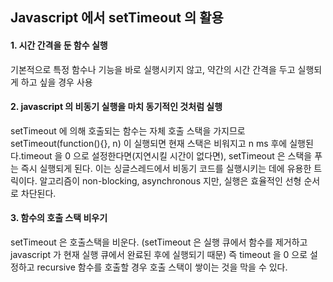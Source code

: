 ## Javascript 에서 setTimeout 의 활용


#### 1. 시간 간격을 둔 함수 실행

기본적으로 특정 함수나 기능을 바로 실행시키지 않고,
약간의 시간 간격을 두고 실행되게 하고 싶을 경우 사용


#### 2. javascript 의 비동기 실행을 마치 동기적인 것처럼 실행

setTimeout 에 의해 호출되는 함수는 자체 호출 스택을 가지므로 
setTimeout(function(){}, n) 이 실행되면 현재 스택은 비워지고 n ms 후에 실행된다.timeout 을 0 으로 설정한다면(지연시킬 시간이 없다면), 
setTimeout 은 스택을 푸는 즉시 실행되게 된다.
이는 싱글스레드에서 비동기 코드를 실행시키는 데에 유용한 트릭이다.
알고리즘이 non-blocking, asynchronous 지만, 
실행은 효율적인 선형 순서로 차단된다.  


#### 3. 함수의 호출 스택 비우기

setTimeout 은 호출스택을 비운다.
(setTimeout 은 실행 큐에서 함수를 제거하고 javascript 가 현재 실행 큐에서 완료된 후에 실행되기 때문)
즉 timeout 을 0 으로 설정하고 recursive 함수를 호출할 경우 호출 스택이 쌓이는 것을 막을 수 있다. 

